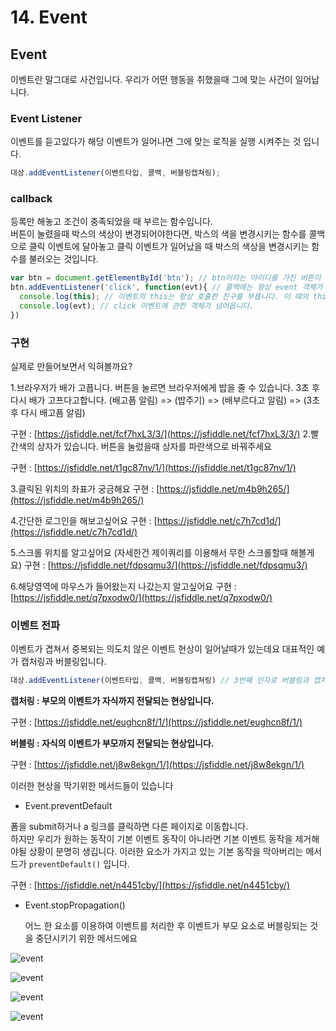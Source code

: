 # 14. Event

## Event

이벤트란 말그대로 사건입니다. 우리가 어떤 행동을 취했을때 그에 맞는 사건이 일어납니다.

### Event Listener

이벤트를 듣고있다가 해당 이벤트가 일어나면 그에 맞는 로직을 실행 시켜주는 것 입니다.

```javascript
대상.addEventListener(이벤트타입, 콜백, 버블링캡쳐링);
```

### callback

등록만 해놓고 조건이 충족되었을 때 부르는 함수입니다.  
버튼이 눌렸을때 박스의 색상이 변경되어야한다면, 박스의 색을 변경시키는 함수를 콜백으로 클릭 이벤트에 달아놓고 클릭 이벤트가 일어났을 때 박스의 색상을 변경시키는 함수를 불러오는 것입니다.

```javascript
var btn = document.getElementById('btn'); // btn이라는 아이디를 가진 버튼이 있다고 가정 
btn.addEventListener('click', function(evt){ // 콜백에는 항상 event 객체가 넘어옵니다.
  console.log(this); // 이벤트의 this는 항상 호출한 친구를 부릅니다. 이 때의 this = btn 입니다.
  console.log(evt); // click 이벤트에 관한 객체가 넘어옵니다.
})
```

### 구현

실제로 만들어보면서 익혀볼까요?

1.브라우저가 배가 고픕니다. 버튼을 눌르면 브라우저에게 밥을 줄 수 있습니다. 3초 후 다시 배가 고프다고합니다. \(배고픔 알림\) =&gt; \(밥주기\) =&gt; \(배부르다고 알림\) =&gt; \(3초후 다시 배고픔 알림\)

구현 : [https://jsfiddle.net/fcf7hxL3/3/](https://jsfiddle.net/fcf7hxL3/3/) 2.빨간색의 상자가 있습니다. 버튼을 눌렀을때 상자를 파란색으로 바꿔주세요

구현 : [https://jsfiddle.net/t1gc87nv/1/](https://jsfiddle.net/t1gc87nv/1/)

3.클릭된 위치의 좌표가 궁금해요 구현 : [https://jsfiddle.net/m4b9h265/](https://jsfiddle.net/m4b9h265/)

4.간단한 로그인을 해보고싶어요 구현 : [https://jsfiddle.net/c7h7cd1d/](https://jsfiddle.net/c7h7cd1d/)

5.스크롤 위치를 알고싶어요 \(자세한건 제이쿼리를 이용해서 무한 스크롤할때 해볼게요\) 구현 : [https://jsfiddle.net/fdpsqmu3/](https://jsfiddle.net/fdpsqmu3/)

6.해당영역에 마우스가 들어왔는지 나갔는지 알고싶어요 구현 : [https://jsfiddle.net/q7pxodw0/](https://jsfiddle.net/q7pxodw0/)

### 이벤트 전파

이벤트가 겹쳐서 중복되는 의도치 않은 이벤트 현상이 일어날때가 있는데요 대표적인 예가 캡처링과 버블링입니다.

```javascript
대상.addEventListener(이벤트타입, 콜백, 버블링캡쳐링) // 3번째 인자로 버블링과 캡처링을 조절할 수 있습니다.
```

**캡처링 : 부모의 이벤트가 자식까지 전달되는 현상입니다.**

구현 : [https://jsfiddle.net/eughcn8f/1/](https://jsfiddle.net/eughcn8f/1/)

**버블링 : 자식의 이벤트가 부모까지 전달되는 현상입니다.**

구현 : [https://jsfiddle.net/j8w8ekgn/1/](https://jsfiddle.net/j8w8ekgn/1/)

이러한 현상을 막기위한 메서드들이 있습니다

* Event.preventDefault

폼을 submit하거나 a 링크를 클릭하면 다른 페이지로 이동합니다.  
하지만 우리가 원하는 동작이 기본 이벤트 동작이 아니라면 기본 이벤트 동작을 제거해야될 상황이 분명히 생깁니다. 이러한 요소가 가지고 있는 기본 동작을 막아버리는 메서드가 `preventDefault()` 입니다.

구현 : [https://jsfiddle.net/n4451cby/](https://jsfiddle.net/n4451cby/)

* Event.stopPropagation\(\)  

  어느 한 요소를 이용하여 이벤트를 처리한 후 이벤트가 부모 요소로 버블링되는 것을 중단시키기 위한 메서드에요

![event](https://github.com/appear/FromJSTovue/raw/master/public/event.PNG)

![event](https://github.com/appear/FromJSTovue/raw/master/public/event2.PNG)

![event](https://github.com/appear/FromJSTovue/raw/master/public/event3.PNG)

![event](https://github.com/appear/FromJSTovue/raw/master/public/event4.PNG)

